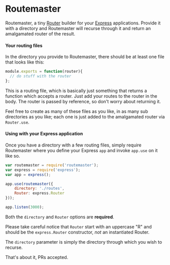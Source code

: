 Routemaster
==========

Routemaster, a tiny [Router][router] builder for your [Express][express] applications. Provide it with a directory and Routemaster will recurse through it and return an amalgamated router of the result.

#### Your routing files

In the directory you provide to Routemaster, there should be at least one file that looks like this:

```js
module.exports = function(router){
  // do stuff with the router
};
```

This is a routing file, which is basically just something that returns a function which accepts a router. Just add your routes to the router in the body. The router is passed by reference, so don't worry about returning it.

Feel free to create as many of these files as you like, in as many sub directories as you like; each one is just added to the amalgamated router via `Router.use`.

#### Using with your Express application

Once you have a directory with a few routing files, simply require Routemaster where you define your Express `app` and invoke `app.use` on it like so.

```js
var routemaster = require('routemaster');
var express = require('express');
var app = express();

app.use(routemaster({
    directory: './routes',
    Router: express.Router
}));

app.listen(3000);
```

Both the `directory` and `Router` options are **required**.

Please take careful notice that `Router` start with an uppercase "R" and should be the `express.Router` constructor, _not_ an instantiated Router.

The `directory` parameter is simply the directory through which you wish to recurse.

That's about it, PRs accepted.

[router]: http://expressjs.com/4x/api.html#router
[express]: http://expressjs.com/
